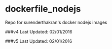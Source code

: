 # dockerfile_nodejs
Repo for surenderthakran's docker nodejs images

###v4
Last Updated: 02/01/2016

###v5
Last Updated: 02/01/2016
